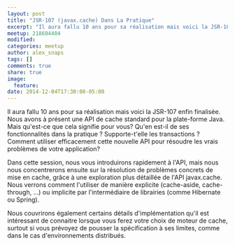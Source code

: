 ```yaml
---
layout: post
title: "JSR-107 (javax.cache) Dans La Pratique"
excerpt: "Il aura fallu 10 ans pour sa réalisation mais voici la JSR-107 enfin finalisée."
meetup: 218604404
modified:
categories: meetup
author: alex_snaps
tags: []
comments: true
share: true
image:
  feature:
date: 2014-12-04T17:30:00-05:00
---
```


Il aura fallu 10 ans pour sa réalisation mais voici la JSR-107 enfin finalisée. Nous avons à présent une API de cache standard pour la plate-forme Java. Mais qu'est-ce que cela signifie pour vous? Qu'en est-il de ses fonctionnalités dans la pratique ? Supporte-t'elle les transactions ? Comment utiliser efficacement cette nouvelle API pour résoudre les vrais problèmes de votre application?


Dans cette session, nous vous introduirons rapidement à l'API, mais nous nous concentrerons ensuite sur la résolution de problèmes concrets de mise en cache, grâce à une exploration plus détaillée de l'API javax.cache. Nous verrons comment l'utiliser de manière explicite (cache-aside, cache-through, ...) ou implicite par l'intermédiaire de librairies (comme Hibernate ou Spring).


Nous couvrirons également certains détails d'implémentation qu'il est intéressant de connaitre lorsque vous ferez votre choix de moteur de cache, surtout si vous prévoyez de pousser la spécification à ses limites, comme dans le cas d'environnements distribués.
